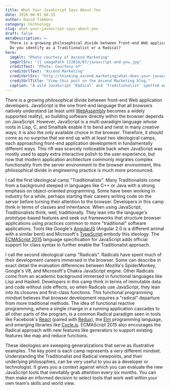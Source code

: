 ```yaml
---
title: What Your JavaScript Says About You
date: 2016-06-01 08:33
author: David Timmons
category: technology
slug: what-your-javascript-says-about-you
draft: false
metaDescription: >-
  There is a growing philosophical divide between front-end Web application developers.
  Do you identify as a Traditionalist or a Radical?
hero:
  imgAlt: "Photo courtesy of Ascend Marketing"
  imgUrlSrc: "{{ imagePath }}2016/07/javascript-and-you.jpg"
  creditText: "Photo: Courtesy of"
  creditUrlText: "Ascend Marketing"
  creditUrlSrc: "http://thinking.ascend.marketing/what-does-your-javascript-say-about-you"
  creditUrlTitle: "View this post on the Ascend Marketing blog."
  caption: "A wild JavaScript 'Radical' and 'Traditionalist' spotted on safari."
---
```


There is a growing philosophical divide between front-end Web
application developers. JavaScript is the one front-end language that
all browsers natively understand (at least until [WebAssembly][] becomes
a widely supported reality), so building software directly within the
browser depends on JavaScript. However, JavaScript is a multi-paradigm
language whose roots in Lisp, C, and Smalltalk enable it to bend and twist
in many creative ways; it is also the only available choice in the browser.
Therefore, it should come as no surprise that we end up with at least two
ideological camps, each approaching front-end application development in
fundamentally different ways. This rift was scarcely noticeable back
when JavaScript was mostly used to apply extra interactive polish to the
user experience, but now that modern application architecture commonly
migrates complex functionality from the server environment to the
browser environment, this philosophical divide in engineering practice
is much more pronounced.

I call the first ideological camp "Traditionalists". Many
Traditionalists come from a background steeped in languages like C++ or
Java with a strong emphasis on object-oriented programming. Some have
been working in industry for a while, perhaps starting their careers
writing code on the server before turning their attention to the
browser. Developers in this camp think in terms of classes and
inheritance. When using JavaScript, Traditionalists think, well,
traditionally. They lean into the language's prototype-based features
and seek out frameworks that structure browser applications using
practices common to more "traditional" software applications. Tools like
Google's [AngularJS][] (Angular 2.0 is a different animal with a similar
bent) and Microsoft's [TypeScript][] embody this ideology. The
[ECMAScript 2015][3] language specification for JavaScript adds official
support for class syntax to further enable the Traditionalist approach.

I call the second ideological camp "Radicals". Radicals have spent much
of their development careers immersed in the browser. Some can describe
in exact detail the evaluation differences between Mozilla's
SpiderMonkey, Google's V8, and Microsoft's Chakra JavaScript engine.
Other Radicals come from an academic background immersed in functional
languages like Lisp and Haskell. Developers in this camp think in terms
of immutable data and code without side effects, so when Radicals use
JavaScript, they lean into its closures and first-class functions. This
functional programming mindset believes that browser development
requires a "radical" departure from more traditional methods. The idea
of functional reactive programming, where a single change in a running
application cascades to all other parts of the program, is a common
Radical paradigm seen in tools like Facebook's [React][] (paired with
[Redux][]), the [Elm][] programming language, and emerging libraries like
[Cycle.js][]. ECMAScript 2015 also encourages the Radical approach with
new features like generators to support existing features like map and
reduce functions.

These ideologies are sweeping generalizations that serve as illustrative
examples. The key point is each camp represents a very different
mindset. Understanding the Traditionalist and Radical viewpoints, and
their underlying philosophies, can be very useful to you as a developer
or technologist. It gives you a context against which you can evaluate
the new JavaScript tools that inevitably grab attention every six
months. You can then make an informed decision to select tools that work
well within your own team's skills and world view.


[3]: http://www.ecma-international.org/ecma-262/6.0/index.html "Visit www.ecma-international.org."

[AngularJS]: https://angularjs.org/ "Click here to visit the official AngularJS website."

[Cycle.js]: http://cycle.js.org/ "Click here to visit the official Cycle.js website."

[Elm]: http://elm-lang.org/ "Click here to visit the official Elm website."

[React]: https://facebook.github.io/react/ "Click here to visit the official React website."

[Redux]: http://redux.js.org/ "Click here to visit the official Redux website."

[TypeScript]: http://www.typescriptlang.org/ "Click here to visit the official TypeScript website."

[WebAssembly]: https://webassembly.github.io/ "Click here to visit the official WebAssembly website."
